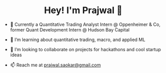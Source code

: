 <h1 align="center">Hey! I'm Prajwal 👋</h1>

- 🔭 Currently a Quantitative Trading Analyst Intern @ Oppenheimer & Co, former Quant Development Intern @ Hudson Bay Capital

- 🌱 I’m learning about quantitative trading, macro, and applied ML

- 👯 I’m looking to collaborate on projects for hackathons and cool startup ideas

- 📫 Reach me at prajwal.saokar@gmail.com

<p align="left">
</p>


